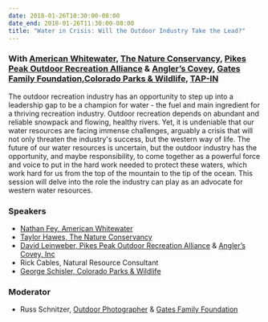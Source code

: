 ```yaml
---
date: 2018-01-26T10:30:00-08:00
date_end: 2018-01-26T11:30:00-08:00
title: "Water in Crisis: Will the Outdoor Industry Take the Lead?"
---
```


### With [American Whitewater](https://www.americanwhitewater.org/), [The Nature Conservancy](https://www.nature.org/), [Pikes Peak Outdoor Recreation Alliance](http://ppora.org/) & [Angler’s Covey](http://www.anglerscovey.com/), [Gates Family Foundation](http://www.gatesfamilyfoundation.org/),[Colorado Parks & Wildlife](http://cpw.state.co.us/), [TAP-IN](http://tapinco.org/)

The outdoor recreation industry has an opportunity to step up into a leadership gap to be a champion for water - the fuel and main ingredient for a thriving recreation industry. Outdoor recreation depends on abundant and reliable snowpack and flowing, healthy rivers. Yet, it is undeniable that our water resources are facing immense challenges, arguably a crisis that will not only threaten the industry's success, but the western way of life. The future of our water resources is uncertain, but the outdoor industry has the opportunity, and maybe responsibility, to come together as a powerful force and voice to put in the hard work needed to protect these waters, which work hard for us from the top of the mountain to the tip of the ocean. This session will delve into the role the industry can play as an advocate for western water resources. 

### Speakers
- [Nathan Fey, American Whitewater](https://www.americanwhitewater.org/)
- [Taylor Hawes, The Nature Conservancy](https://www.nature.org/)
- [David Leinweber, Pikes Peak Outdoor Recreation Alliance](http://ppora.org/) & [Angler’s Covey, Inc](http://www.anglerscovey.com/)
- Rick Cables, Natural Resource Consultant
- [George Schisler, Colorado Parks & Wildlife](http://cpw.state.co.us/)

### Moderator
- Russ Schnitzer, [Outdoor Photographer](https://www.schnitzerphoto.com/) & [Gates Family Foundation](http://www.gatesfamilyfoundation.org/)
